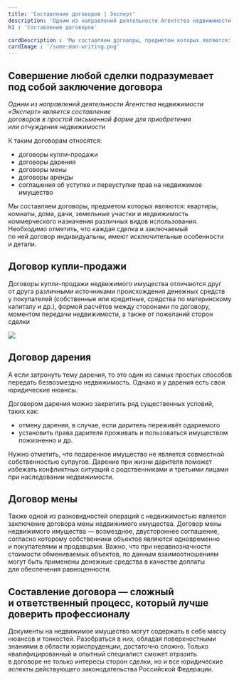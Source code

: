```yaml
---
title: 'Составление договоров | Эксперт'
description: 'Одним из направлений деятельности Агентства недвижимости «Эксперт» является составление договоров в простой письменной форме для приобретения или отчуждения недвижимости'
h1 : 'Составление договоров'

cardDescription : 'Мы составляем договоры, предметом которых являются: квартиры, комнаты, дома, дачи, земельные участки и недвижимость коммерческого назначения различных видов использования'
cardImage : '/some-man-writing.png'
---
```


## Совершение любой сделки подразумевает под собой заключение договора

_Одним из направлений деятельности Агентства недвижимости «Эксперт» является составление  
договоров в простой письменной форме для приобретения или отчуждения недвижимости_

К таким договорам относятся:

- договоры купли-продажи
- договоры дарения
- договоры мены
- договоры аренды
- соглашения об уступке и переуступке прав на недвижимое имущество

Мы составляем договоры, предметом которых являются: квартиры, комнаты, дома, дачи, земельные участки и недвижимость коммерческого назначения различных видов использования. Необходимо отметить, что каждая сделка и заключаемый по ней договор индивидуальны, имеют исключительные особенности и детали.

## Договор купли-продажи

Договоры купли-продажи недвижимого имущества отличаются друг от друга различными источниками происхождения денежных средств у покупателей (собственные или кредитные, средства по материнскому капиталу и др.), формой расчётов между сторонами по договору, моментом передачи недвижимости, а также от пожеланий сторон сделки

![](/keys-giving.png)

## Договор дарения

А если затронуть тему дарения, то это один из самых простых способов передать безвозмездно недвижимость. Однако и у дарения есть свои юридические нюансы.  
  
Договором дарения можно закрепить ряд существенных условий, таких как:

- отмену дарения, в случае, если даритель переживёт одаряемого
- установить права дарителя проживать и пользоваться имуществом пожизненно и др.

Нужно отметить, что подаренное имущество не является совместной собственностью супругов. Дарение при жизни дарителя поможет избежать конфликтных ситуаций с родственниками и третьими лицами при наследовании недвижимости.

## Договор мены

Также одной из разновидностей операций с недвижимостью является заключение договора мены недвижимого имущества. Договор мены недвижимого имущества — возмездное, двустороннее соглашение, согласно которому собственники объектов являются одновременно и покупателями и продавцами. Важно, что при неравнозначности стоимости обмениваемых объектов, по данным взаимоотношениям могут быть применены денежные средства в качестве доплаты для обеспечения равноценности.

## Составление договора — сложный и ответственный процесс, который лучше доверить профессионалу

Документы на недвижимое имущество могут содержать в себе массу нюансов и тонкостей. Разобраться в них, обладая поверхностными знаниями в области юриспруденции, достаточно сложно. Только квалифицированный и опытный специалист сможет отразить в договоре не только интересы сторон сделки, но и все юридические аспекты действующего законодательства Российской Федерации.